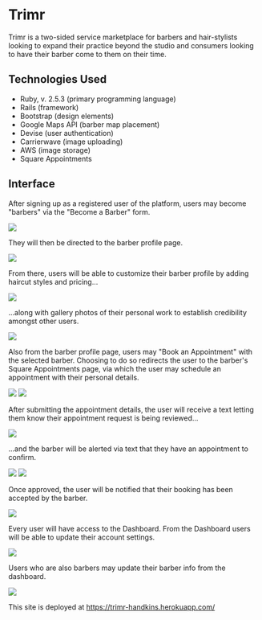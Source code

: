 # Trimr
Trimr is a two-sided service marketplace for barbers and hair-stylists looking to expand their practice beyond the studio and consumers looking to have their barber come to them on their time.

## Technologies Used
* Ruby, v. 2.5.3 (primary programming language)
* Rails (framework)
* Bootstrap (design elements)
* Google Maps API (barber map placement)
* Devise (user authentication)
* Carrierwave (image uploading)
* AWS (image storage)
* Square Appointments

## Interface

After signing up as a registered user of the platform, users may become "barbers" via the "Become a Barber" form.

![](images/become_a_barber.PNG)

They will then be directed to the barber profile page.

![](barber_profile_page.PNG)

From there, users will be able to customize their barber profile by adding haircut styles and pricing...

![](images/add_haircut.PNG)

...along with gallery photos of their personal work to establish credibility amongst other users.

![](images/add_photo.PNG)

Also from the barber profile page, users may "Book an Appointment" with the selected barber. Choosing to do so redirects the user to the barber's Square Appointments page, via which the user may schedule an appointment with their personal details.

![](images/square_appointments.PNG)
![](images/calendar.PNG)

After submitting the appointment details, the user will receive a text letting them know their appointment request is being reviewed...

![](images/user_confirmation.PNG)

...and the barber will be alerted via text that they have an appointment to confirm.

![](images/barber_request.PNG)
![](images/barber_approval.PNG)

Once approved, the user will be notified that their booking has been accepted by the barber.

![](images/user_success.PNG)

Every user will have access to the Dashboard. From the Dashboard users will be able to update their account settings.

![](images/update_account.PNG)

Users who are also barbers may update their barber info from the dashboard.

![](images/edit_barber.PNG)

This site is deployed at https://trimr-handkins.herokuapp.com/





